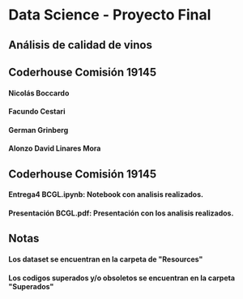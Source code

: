 # Data Science - Proyecto Final
## Análisis de calidad de vinos
## Coderhouse Comisión 19145
#### Nicolás Boccardo
#### Facundo Cestari
#### German Grinberg
#### Alonzo David Linares Mora
## Coderhouse Comisión 19145
#### Entrega4 BCGL.ipynb: Notebook con analisis realizados.
#### Presentación BCGL.pdf: Presentación con los analisis realizados.
## Notas
#### Los dataset se encuentran en la carpeta de "Resources"
#### Los codigos superados y/o obsoletos se encuentran en la carpeta "Superados"



